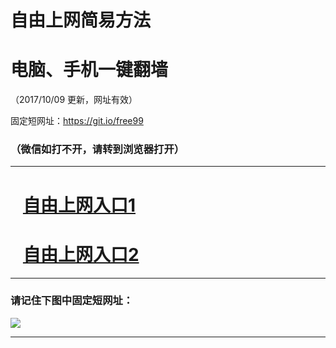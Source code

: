 ﻿# 自由上网简易方法

# 电脑、手机一键翻墙

（2017/10/09 更新，网址有效）

固定短网址：https://git.io/free99

### （微信如打不开，请转到浏览器打开）


***





# &nbsp;&nbsp; <a href="http://ft938524762.fwq-tz-1001.info/fwqtz01.html?t=10090014542 " target="_blank">自由上网入口1</a>
# &nbsp;&nbsp; <a href="http://ft2976014254.fwq-tz-1002.info/fwqtz02.html?t=10090011630 " target="_blank">自由上网入口2</a>
***

### 请记住下图中固定短网址：

<img src="https://s3-us-west-2.amazonaws.com/fwq-1001/yjfq-20170905okok.png" /> 


***

